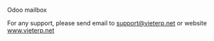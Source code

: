 Odoo mailbox

For any support, please send email to <a href="mailto:support@vieterp.net">support@vieterp.net</a> or website <a href="http://www.vieterp.net">www.vieterp.net</a>
